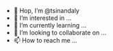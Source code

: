 - 👋 Hop, I’m @tsinandaly
- 👀 I’m interested in ...
- 🌱 I’m currently learning ...
- 💞️ I’m looking to collaborate on ...
- 📫 How to reach me ...

<!---
tsinandaly/tsinandaly is a ✨ special ✨ repository because its `README.md` (this file) appears on your GitHub profile.
You can click the Preview link to take a look at your changes.
--->
